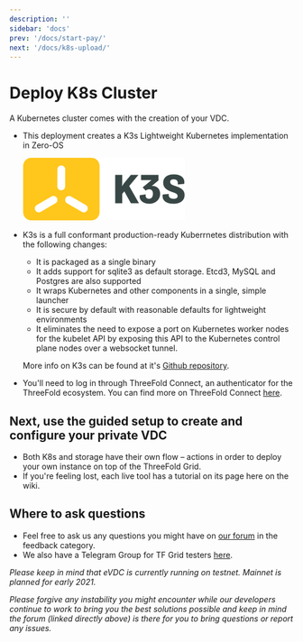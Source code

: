 ```yaml
---
description: ''
sidebar: 'docs'
prev: '/docs/start-pay/'
next: '/docs/k8s-upload/'
---
```


# Deploy K8s Cluster

A Kubernetes cluster comes with the creation of your VDC. 

- This deployment creates a K3s Lightweight Kubernetes implementation in Zero-OS

  ![](./img/logo-k3s.png)
- K3s is a full conformant production-ready Kuberrnetes distribution with the following changes:   
   - It is packaged as a single binary
   - It adds support for sqlite3 as default storage. Etcd3, MySQL and Postgres are also supported
   - It wraps Kubernetes and other components in a single, simple launcher
   - It is secure by default with reasonable defaults for lightweight environments
   - It eliminates the need to expose a port on Kubernetes worker nodes for the kubelet API by exposing this API to the Kubernetes control plane nodes over a websocket tunnel.
   
  More info on K3s can be found at it's [Github repository](https://github.com/rancher/k3s).
   
- You'll need to log in through ThreeFold Connect, an authenticator for the ThreeFold ecosystem.
     You can find more on ThreeFold Connect [here](https://manual.threefold.io/#/3botconnect_install).

## Next, use the guided setup to create and configure your private VDC

- Both K8s and storage have their own flow – actions in order to deploy your own instance on top of the ThreeFold Grid.
- If you're feeling lost, each live tool has a tutorial on its page here on the wiki.

## Where to ask questions

- Feel free to ask us any questions you might have on [our forum](https://forum.threefold.io) in the feedback category.
- We also have a Telegram Group for TF Grid testers [here](https://t.me/joinchat/BwOvOxxgK59GmRoZ2_sM0w).

*Please keep in mind that eVDC is currently running on testnet. Mainnet is planned for early 2021.*

*Please forgive any instability you might encounter while our developers continue to work to bring you the best solutions possible and keep in mind the forum (linked directly above) is there for you to bring questions or report any issues.*
